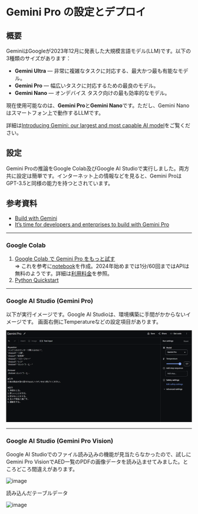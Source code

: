 # Gemini Pro の設定とデプロイ

## 概要
GeminiはGoogleが2023年12月に発表した大規模言語モデル(LLM)です。以下の3種類のサイズがあります：
- **Gemini Ultra** — 非常に複雑なタスクに対応する、最大かつ最も有能なモデル。
- **Gemini Pro** — 幅広いタスクに対応するための最良のモデル。
- **Gemini Nano** — オンデバイス タスク向けの最も効率的なモデル。

現在使用可能なのは、**Gemini Pro**と**Gemini Nano**です。ただし、Gemini Nanoはスマートフォン上で動作するLLMです。

詳細は[Introducing Gemini: our largest and most capable AI model](https://blog.google/technology/ai/google-gemini-ai/#introducing-gemini)をご覧ください。

## 設定
Gemini Proの推論をGoogle Colab及びGoogle AI Studioで実行しました。両方共に設定は簡単です。インターネット上の情報などを見ると、Gemini ProはGPT-3.5と同様の能力を持つとされています。

## 参考資料
- [Build with Gemini](https://ai.google.dev/)
- [It’s time for developers and enterprises to build with Gemini Pro](https://blog.google/technology/ai/gemini-api-developers-cloud/)

---

### Google Colab
1. [Google Colab で Gemini Pro をもっと試す](https://note.com/npaka/n/n1c368639cada)  
   ⇒ これを参考に[notebook](notebook/Gemini%20Pro.ipynb)を作成。2024年始めまでは1分/60回まではAPIは無料のようです。詳細は[利用料金](https://blog.google/technology/ai/gemini-api-developers-cloud/)を参照。
2. [Python Quickstart](https://colab.research.google.com/github/google/generative-ai-docs/blob/main/site/en/tutorials/python_quickstart.ipynb#scrollTo=lEXQ3OwKIa-O)

---

### Google AI Studio (Gemini Pro)
以下が実行イメージです。Google AI Studioは、環境構築に手間がかからないイメージです。
画面右側にTemperatureなどの設定項目があります。  

![Google AI Studio 実行イメージ](data/gemini_pro/JGLUE.png)

---

### Google AI Studio (Gemini Pro Vision)
Google AI Studioでのファイル読み込みの機能が見当たらなかったので、試しにGemini Pro VisionでAED一覧のPDFの画像データを読み込ませてみました。ところどころ間違えがあります。

![image](https://github.com/dx-junkyard/opendata-bridge-research/assets/115245862/266e9af9-bf2d-47f6-9a38-fc263737b950)

読み込んだテーブルデータ

![image](https://github.com/dx-junkyard/opendata-bridge-research/assets/115245862/659f77bf-523f-4506-9812-a75a59d2a34a)
